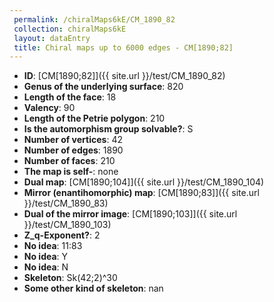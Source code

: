 ```yaml
--- 
 permalink: /chiralMaps6kE/CM_1890_82 
 collection: chiralMaps6kE
 layout: dataEntry
 title: Chiral maps up to 6000 edges - CM[1890;82]
---
```


- **ID**: [CM[1890;82]]({{ site.url }}/test/CM_1890_82)
- **Genus of the underlying surface**: 820
- **Length of the face**: 18
- **Valency**: 90
- **Length of the Petrie polygon**: 210
- **Is the automorphism group solvable?**: S
- **Number of vertices**: 42
- **Number of edges**: 1890
- **Number of faces**: 210
- **The map is self-**: none
- **Dual map**: [CM[1890;104]]({{ site.url }}/test/CM_1890_104)
- **Mirror (enantihomorphic) map**: [CM[1890;83]]({{ site.url }}/test/CM_1890_83)
- **Dual of the mirror image**: [CM[1890;103]]({{ site.url }}/test/CM_1890_103)
- **Z_q-Exponent?**: 2
- **No idea**:  11:83
- **No idea**: Y
- **No idea**: N
- **Skeleton**: Sk(42;2)^30
- **Some other kind of skeleton**: nan
